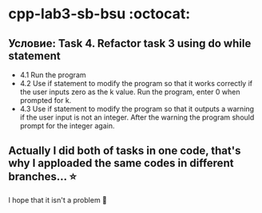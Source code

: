 # cpp-lab3-sb-bsu :octocat:
## Условие: Task 4. Refactor task 3 using do while statement
* 4.1 Run the program
* 4.2 Use if statement to modify the program so that it works correctly if the user inputs zero as the k value. Run the program, enter 0 when prompted for k.
* 4.3  Use if statement to modify the program so that it outputs a warning if the user input is not an integer. After the warning the program should prompt for the integer again.

## Actually I did both of tasks in one code, that's why I apploaded the same codes in different branches... ⭐
I hope that it isn't a problem 🔭


